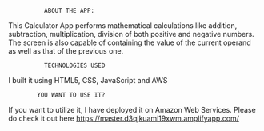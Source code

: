 
              ABOUT THE APP:
This Calculator App performs mathematical calculations like addition, subtraction, multiplication, division of both positive and negative numbers. The screen is also capable of containing the value of the current operand as well as that of the previous one.

              TECHNOLOGIES USED
I built it using HTML5, CSS, JavaScript and AWS

            YOU WANT TO USE IT?
If you want to utilize it, I have deployed it on Amazon Web Services.  Please do check it out here https://master.d3qjkuami19xwm.amplifyapp.com/
